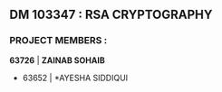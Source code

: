 ## DM 103347 : RSA CRYPTOGRAPHY
### PROJECT MEMBERS :
**63726** | **ZAINAB SOHAIB**
* 63652   | *AYESHA SIDDIQUI

